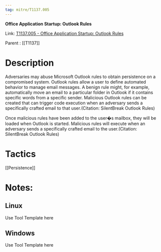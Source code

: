```yaml
---
tag: mitre/T1137.005
---
```


**Office Application Startup: Outlook Rules**

Link: [T1137.005 - Office Application Startup: Outlook Rules](https://attack.mitre.org/techniques/T1137/005)

Parent : [[T1137]]


# Description

Adversaries may abuse Microsoft Outlook rules to obtain persistence on a compromised system. Outlook rules allow a user to define automated behavior to manage email messages. A benign rule might, for example, automatically move an email to a particular folder in Outlook if it contains specific words from a specific sender. Malicious Outlook rules can be created that can trigger code execution when an adversary sends a specifically crafted email to that user.(Citation: SilentBreak Outlook Rules)

Once malicious rules have been added to the user�s mailbox, they will be loaded when Outlook is started. Malicious rules will execute when an adversary sends a specifically crafted email to the user.(Citation: SilentBreak Outlook Rules)

# Tactics


[[Persistence]]


# Notes:

## Linux

Use Tool Template here

## Windows

Use Tool Template here